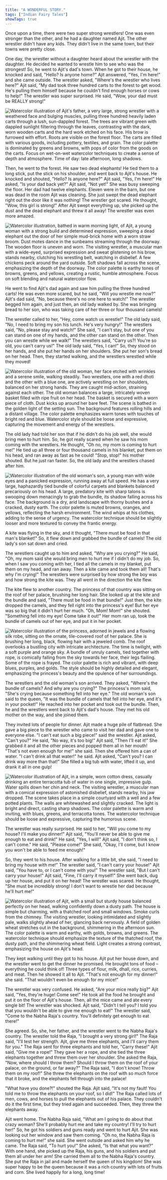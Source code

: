 ```yaml
---
title: "A WONDERFUL STORY."
tags: ["Indian Fairy Tales"]
showTags: true
---
```


Once upon a time, there were two super strong wrestlers! One was even stronger than the other, and he had a daughter named Ajit. The other wrestler didn't have any kids. They didn't live in the same town, but their towns were pretty close. 

One day, the wrestler without a daughter heard about the wrestler with the daughter. He decided he wanted to wrestle him to see who was the strongest! So, he went to Ajit's dad's town. When he got to their house, he knocked and said, "Hello? Is anyone home?" Ajit answered, "Yes, I'm here!" and she came outside. The wrestler asked, "Where's the wrestler who lives here?" Ajit said, "My dad took three hundred carts to the forest to get wood. He's pulling them himself because he couldn't find enough horses or cows to help!" The wrestler was super surprised. He said, "Wow, your dad must be REALLY strong!"

![Watercolor illustration of Ajit's father, a very large, strong wrestler with a weathered face and bulging muscles, pulling three hundred heavily laden carts through a lush, sun-dappled forest. The trees are vibrant green with dappled sunlight filtering through the leaves, contrasting with the dark, worn wooden carts and the hard work etched on his face. His brow is furrowed with effort. Roots are visible on the forest floor. The carts are filled with various goods, including pottery, textiles, and grain. The color palette is dominated by greens and browns, with pops of color from the goods on the carts. Focus on wet-on-wet watercolor techniques to create a sense of depth and atmosphere. Time of day: late afternoon, long shadows.](/images/image_fairy-tales-a-wonderful-story1.png)

Then, he went to the forest. He saw two dead elephants! He tied them to a long stick, put the stick on his shoulder, and went back to Ajit's house. He knocked and shouted, "Hello? Is anyone here?" Ajit said, "Yes, I'm here!" He asked, "Is your dad back yet?" Ajit said, "Not yet!" She was busy sweeping the floor. Her dad had twelve elephants. Eleven were in the barn, but one was dead in the room Ajit was cleaning. She just swept the dead elephant right out the door like it was nothing! The wrestler got scared. He thought, "Wow, this girl is strong!" After Ajit swept everything up, she picked up the dust and the dead elephant and threw it all away! The wrestler was even more amazed.

![Watercolor illustration, bathed in warm morning light, of Ajit, a young woman with a strong build and determined expression, sweeping a dead elephant out the door of her simple mud-brick home with a worn straw broom. Dust motes dance in the sunbeams streaming through the doorway. The wooden floor is uneven and worn. The visiting wrestler, a muscular man with a wide-eyed, surprised expression and sweat glistening on his brow, stands nearby, clutching his wrestling belt, watching in disbelief. A few chickens peck around the yard outside. Soft shadows fall across the scene, emphasizing the depth of the doorway. The color palette is earthy tones of browns, greens, and yellows, creating a rustic, humble atmosphere. Focus on soft blending and natural watercolor flow.](/images/image_fairy-tales-a-wonderful-story0.png)

He went to find Ajit's dad again and saw him pulling the three hundred carts! He was even more scared, but he said, "Will you wrestle me now?" Ajit's dad said, "No, because there's no one here to watch!" The wrestler begged him again, and just then, an old lady walked by. She was bringing bread to her son, who was taking care of her three or four thousand camels!

The wrestler called to her, "Hey, come watch us wrestle!" The old lady said, "No, I need to bring my son his lunch. He's very hungry!" The wrestlers said, "No, please stay and watch!" She said, "I can't stay, but one of you can stand on one of my hands, and the other can stand on the other. Then you can wrestle while we walk!" The wrestlers said, "Carry us?! You're so old, you can't carry us!" The old lady said, "Yes, I can!" So, they stood on her hands, and she put her hands on her shoulders. She put her son's bread on her head. Then, they started walking, and the wrestlers wrestled while they moved!

![Watercolor illustration of the old woman, her face etched with wrinkles and a serene smile, walking steadily. Two wrestlers, one with a red dhoti and the other with a blue one, are actively wrestling on her shoulders, balanced on her strong hands. They are caught mid-action, straining against each other. The old woman balances a large, intricately woven basket filled with ripe fruit on her head. The basket is secured with a worn piece of cloth. Dust kicks up around her bare feet. The scene is bathed in the golden light of the setting sun. The background features rolling hills and a distant village. The color palette emphasizes warm tones with touches of bright red and blue. Watercolor style should be loose and expressive, capturing the movement and energy of the wrestlers.](/images/image_fairy-tales-a-wonderful-story2.png)

The old lady had told her son that if he didn't do his job well, she would bring men to hurt him. So, he got really scared when he saw his mom coming with the wrestlers. He thought, "Oh no, my mom is coming to hurt me!" He tied up all three or four thousand camels in his blanket, put them on his head, and ran away as fast as he could! "Stop, stop!" his mother shouted. But he just ran faster. So, the old lady and the wrestlers chased after him.

![Watercolor illustration of the old woman's son, a young man with wide eyes and a panicked expression, running away at full speed. He has a very large, haphazardly tied bundle of colorful carpets and blankets balanced precariously on his head. A large, predatory kite with sharp talons is swooping down menacingly to grab the bundle, its shadow falling across his face. The background is a dry, arid landscape with thorny bushes and a cracked, dusty earth. The color palette is muted browns, oranges, and yellows, reflecting the harsh environment. The wind whips at his clothes, adding to the sense of urgency. The watercolor technique should be slightly looser and more textured to convey the frantic energy.](/images/image_fairy-tales-a-wonderful-story3.png)

A kite was flying in the sky, and it thought, "There must be food in that man's blanket!" So, it flew down and grabbed the bundle of camels! The old lady's son sat down and cried.

The wrestlers caught up to him and asked, "Why are you crying?" He said, "Oh, my mom said she would bring men to hurt me if I didn't do my job. So, when I saw you coming with her, I tied all the camels in my blanket, put them on my head, and ran away. Then a kite came and took them all! That's why I'm crying!" The wrestlers were surprised by how strong the boy was and how strong the kite was. They all went in the direction the kite flew.

The kite flew to another country. The princess of that country was sitting on the roof of her palace, brushing her long hair. She looked up at the kite and the bundle and said, "There must be food in that bundle!" Just then, the kite dropped the camels, and they fell right into the princess's eye! But her eye was so big that it didn't hurt her much. "Oh, Mom! Mom!" she shouted. "Something fell into my eye! Come take it out!" Her mom ran up, took the bundle of camels out of her eye, and put it in her pocket.

![Watercolor illustration of the princess, adorned in jewels and a flowing silk robe, sitting on the ornate, tile-covered roof of her palace. She is brushing her long, black, flowing hair with a jeweled comb. The roof overlooks a bustling city with intricate architecture. The time is twilight, with a soft purple and orange sky. A bundle of unruly camels, tied together with rope, is comically falling from the sky towards her face, their legs flailing. Some of the rope is frayed. The color palette is rich and vibrant, with deep blues, purples, and golds. The style should be highly detailed and elegant, emphasizing the princess's beauty and the opulence of her surroundings.](/images/image_fairy-tales-a-wonderful-story4.png)

The wrestlers and the old woman's son arrived. They asked, "Where's the bundle of camels? And why are you crying?" The princess's mom said, "She's crying because something fell into her eye." The old woman's son said to the queen, "It was the bundle of camels that fell into her eye, and it's in your pocket!" He reached into her pocket and took out the bundle. Then, he and the wrestlers went back to Ajit's dad's house. They met his old mother on the way, and she joined them.

They invited lots of people for dinner. Ajit made a huge pile of flatbread. She gave a big piece to the wrestler who came to visit her dad and gave one to everyone else. "I can't eat such a big piece!" said the wrestler. Ajit asked, "Can't you?" He said, "No way, it's too big!" Ajit said, "Then I'll eat it!" She grabbed it and all the other pieces and popped them all in her mouth! "That's not even enough for me!" she said. Then she offered him a can of water. "I can't drink all that water!" he said. Ajit asked, "Can't you? I can drink way more than that!" She filled a big tub with water, lifted it up, and drank it all in one gulp!

![Watercolor illustration of Ajit, in a simple, worn cotton dress, casually drinking an entire terracotta tub of water in one single, impressive gulp. Water spills down her chin and neck. The visiting wrestler, a muscular man with a comical expression of astonished disbelief, stands nearby, his jaw dropped. The scene takes place in a simple courtyard with a well and a few potted plants. The walls are whitewashed and slightly cracked. The light is bright and direct, casting sharp shadows. The color palette is warm and inviting, with blues, greens, and terracotta tones. The watercolor technique should be loose and expressive, capturing the humorous scene.](/images/image_fairy-tales-a-wonderful-story5.png)

The wrestler was really surprised. He said to her, "Will you come to my house? I'll make you dinner!" Ajit said, "You'll never be able to give me enough to eat and drink!" He said, "Yes, I will!" Ajit said, "I don't think so, I can't come." He said, "Please come!" She said, "Okay, I'll come, but I know you won't be able to feed me enough!"

So, they went to his house. After walking for a little bit, she said, "I need to bring my house with me!" The wrestler said, "I can't carry your house!" Ajit said, "You have to, or I can't come with you!" The wrestler said, "But I can't carry your house!" Ajit said, "Fine, I'll carry it myself!" She went back, dug up her house, and put it on her head! The wrestler was scared. He thought, "She must be incredibly strong! I don't want to wrestle her dad because he'll hurt me!"

![Watercolor illustration of Ajit, with a small but sturdy house balanced perfectly on her head, walking confidently down a dusty path. The house is simple but charming, with a thatched roof and small windows. Smoke curls from the chimney. The visiting wrestler, looking intimidated and slightly pale, walks slightly ahead of her, glancing back nervously. A field of golden wheat stretches out in the background, shimmering in the afternoon sun. The color palette is warm and earthy, with golds, browns, and greens. The watercolor technique should emphasize the texture of the thatched roof, the dusty path, and the shimmering wheat field. Light creates a strong contrast, emphasizing the house on Ajit's head.](/images/image_fairy-tales-a-wonderful-story6.png)

They kept walking until they got to his house. Ajit put her house down, and the wrestler went to get the dinner he promised. He brought tons of food – everything he could think of! Three types of flour, milk, dhall, rice, curries, and meat. Then he showed it all to Ajit. "That's not enough for my dinner!" she said. "That wouldn't even be enough for my mice!"

The wrestler was very confused. He asked, "Are your mice really big?" Ajit said, "Yes, they're huge! Come see!" He took all the food he brought and put it on the floor of Ajit's house. Then, all the mice came and ate every single bit! The wrestler was shocked. Ajit said, "Didn't I tell you? I told you that you wouldn't be able to give me enough to eat!" The wrestler said, "Come to the Nabha Raja's country. You'll definitely get enough to eat there!"

She agreed. So, she, her father, and the wrestler went to the Nabha Raja's country. The wrestler told the Raja, "I brought a very strong girl!" The Raja said, "I'll test her strength. Ajit, give me three elephants, and I'll carry them for you." The Raja sent for three elephants and told her, "Carry these!" Ajit said, "Give me a rope!" They gave her a rope, and she tied the three elephants together and threw them over her shoulder. She asked the Raja, "Now, where should I throw them? Should I throw them on the roof of your palace, on the ground, or far away?" The Raja said, "I don't know! Throw them on my roof!" She threw the elephants on the roof with so much force that it broke, and the elephants fell through into the palace!

"What have you done?!" shouted the Raja. Ajit said, "It's not my fault! You told me to throw the elephants on your roof, so I did!" The Raja called lots of men, cows, and horses to pull the elephants out of his palace. They couldn't do it the first time, but they tried again and succeeded. Then, they threw the elephants away.

Ajit went home. The Nabha Raja said, "What am I going to do about that crazy woman? She'll probably hurt me and take my country! I'll try to hurt her!" So, he got his soldiers and guns ready and went to hurt Ajit. She was looking out her window and saw them coming. "Oh no, the Nabha Raja is coming to hurt me!" she said. She went outside and asked him why he came. The Raja said, "To hurt you!" She asked, "Is that what you want?" With one hand, she picked up the Raja, his guns, and his soldiers and put them all under her arm! She carried them all to the Nabha Raja's country. She put the Raja in jail and made herself the queen of his kingdom! She was super happy to be the queen because it was a rich country with lots of fruits and corn. She lived happily for a long, long time!